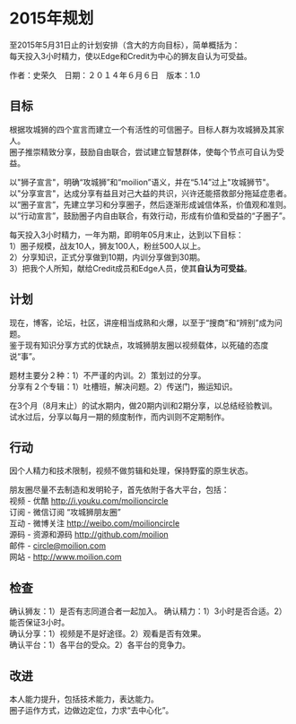 # 2015年规划

至2015年5月31日止的计划安排（含大的方向目标），简单概括为：  
每天投入3小时精力，使以Edge和Credit为中心的狮友自认为可受益。  

作者：史荣久　日期：２０１４年６月６日　版本：1.0

## 目标

根据攻城狮的四个宣言而建立一个有活性的可信圈子。目标人群为攻城狮及其家人。  
圈子推崇精致分享，鼓励自由联合，尝试建立智慧群体，使每个节点可自认为受益。

以"狮子宣言"，明确“攻城狮”和“moilion”语义，并在“5.14”过上"攻城狮节"。  
以"分享宣言"，达成分享有益且对己大益的共识，兴许还能搭救部分拖延症患者。  
以“圈子宣言”，先建立学习和分享圈子，然后逐渐形成诚信体系，价值观和准则。  
以“行动宣言”，鼓励圈子内自由联合，有效行动，形成有价值和受益的“子圈子”。

每天投入3小时精力，一年为期，即明年05月末止，达到以下目标：  
1）圈子规模，战友10人，狮友100人，粉丝500人以上。  
2）分享知识，正式分享做到10期，内训分享做到30期。  
3）把我个人所知，献给Credit成员和Edge人员，使其**自认为可受益**。

## 计划

现在，博客，论坛，社区，讲座相当成熟和火爆，以至于“搜商”和“辨别”成为问题。  
鉴于现有知识分享方式的优缺点，攻城狮朋友圈以视频载体，以死磕的态度说“事”。  

题材主要分２种：1）不严谨的内训。2）策划过的分享。  
分享有２个专辑：1）吐槽班，解决问题。2）传送门，搬运知识。

在3个月（8月末止）的试水期内，做20期内训和2期分享，以总结经验教训。  
试水过后，分享以每月一期的频度制作，而内训则不定期制作。

## 行动

因个人精力和技术限制，视频不做剪辑和处理，保持野蛮的原生状态。  

朋友圈尽量不去制造和发明轮子，首先依附于各大平台，包括：  
视频 - 优酷 http://i.youku.com/moilioncircle  
订阅 - 微信订阅 “攻城狮朋友圈”  
互动 - 微博关注 http://weibo.com/moilioncircle  
源码 - 资源和源码 http://github.com/moilion  
邮件 - circle@moilion.com  
网站 - http://www.moilion.com  

## 检查

确认狮友：1）是否有志同道合者一起加入。
确认精力：1）3小时是否合适。2）能否保证3小时。  
确认分享：1）视频是不是好途径。2）观看是否有效果。  
确认平台：1）各平台的受众。2）各平台的竞争力。

## 改进

本人能力提升，包括技术能力，表达能力。  
圈子运作方式，边做边定位，力求“去中心化”。
